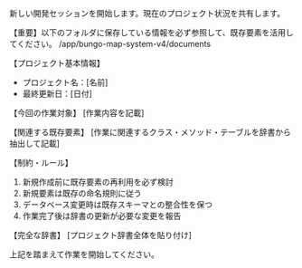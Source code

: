 新しい開発セッションを開始します。現在のプロジェクト状況を共有します。

【重要】以下のフォルダに保存している情報を必ず参照して、既存要素を活用してください。
/app/bungo-map-system-v4/documents

【プロジェクト基本情報】
- プロジェクト名：[名前]
- 最終更新日：[日付]

【今回の作業対象】
[作業内容を記載]

【関連する既存要素】
[作業に関連するクラス・メソッド・テーブルを辞書から抽出して記載]

【制約・ルール】
1. 新規作成前に既存要素の再利用を必ず検討
2. 新規要素は既存の命名規則に従う
3. データベース変更時は既存スキーマとの整合性を保つ
4. 作業完了後は辞書の更新が必要な変更を報告

【完全な辞書】
[プロジェクト辞書全体を貼り付け]

上記を踏まえて作業を開始してください。